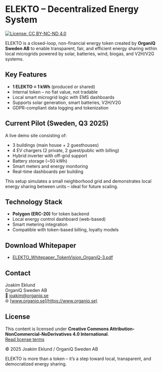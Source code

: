 # ELEKTO – Decentralized Energy System  
[![License: CC BY-NC-ND 4.0](https://img.shields.io/badge/License-CC%20BY--NC--ND%204.0-lightgrey.svg)](https://creativecommons.org/licenses/by-nc-nd/4.0/)

ELEKTO is a closed-loop, non-financial energy token created by **OrganiQ Sweden AB** to enable transparent, fair, and efficient energy sharing within local microgrids powered by solar, batteries, wind, biogas, and V2H/V2G systems.

## Key Features

- **1 ELEKTO = 1 kWh** (produced or shared)
- Internal token – no fiat value, not tradable
- Local smart microgrid logic with EMS dashboards
- Supports solar generation, smart batteries, V2H/V2G
- GDPR-compliant data logging and tokenization

## Current Pilot (Sweden, Q3 2025)

A live demo site consisting of:

- 3 buildings (main house + 2 guesthouses)
- 4 EV chargers (2 private, 2 guest/public with billing)
- Hybrid inverter with off-grid support
- Battery storage (~50 kWh)
- Smart meters and energy monitoring
- Real-time dashboards per building

This setup simulates a small neighborhood grid and demonstrates local energy sharing between units – ideal for future scaling.

## Technology Stack

- **Polygon (ERC-20)** for token backend
- Local energy control dashboard (web-based)
- Smart metering integration
- Compatible with token-based billing, loyalty models

## Download Whitepaper

- [ELEKTO_Whitepaper_TokenVision_OrganiQ-3.pdf](ELEKTO_Whitepaper_TokenVision_OrganiQ-3.pdf)

## Contact

Joakim Eklund  
OrganiQ Sweden AB  
📧 [joakim@organiq.se](mailto:joakim@organiq.se)  
🌐 [www.organiq.se](https://www.organiq.se)

## License

This content is licensed under **Creative Commons Attribution-NonCommercial-NoDerivatives 4.0 International**.  
[Read license terms](https://creativecommons.org/licenses/by-nc-nd/4.0/)

© 2025 Joakim Eklund / OrganiQ Sweden AB


ELEKTO is more than a token – it’s a step toward local, transparent, and democratized energy sharing.

